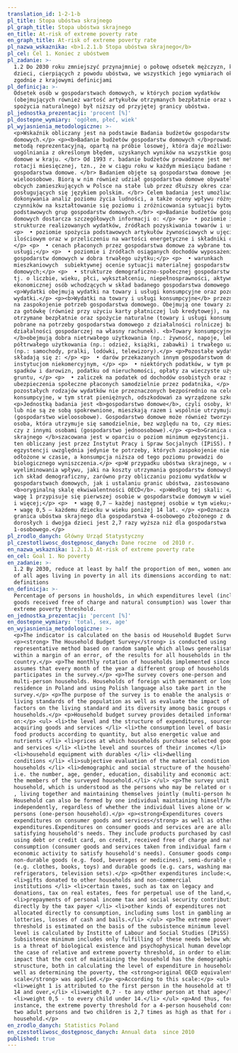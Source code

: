 ```yaml
---
translation_id: 1-2-1-b
pl_title: Stopa ubóstwa skrajnego
pl_graph_title: Stopa ubóstwa skrajnego
en_title: At-risk of extreme poverty rate
en_graph_title: At-risk of extreme poverty rate
pl_nazwa_wskaznika: <b>1.2.1.b Stopa ubóstwa skrajnego</b>
pl_cel: Cel 1. Koniec z ubóstwem
pl_zadanie: >-
  1.2 Do 2030 roku zmniejszyć przynajmniej o połowę odsetek mężczyzn, kobiet i
  dzieci, cierpiących z powodu ubóstwa, we wszystkich jego wymiarach określonych
  zgodnie z krajowymi definicjami
pl_definicja: >-
  Odsetek osób w gospodarstwach domowych, w których poziom wydatków
  (obejmujących również wartość artykułów otrzymanych bezpłatnie oraz wartość
  spożycia naturalnego) był niższy od przyjętej granicy ubóstwa.
pl_jednostka_prezentacji: 'procent [%]'
pl_dostepne_wymiary: 'ogółem, płeć, wiek'
pl_wyjasnienia_metodologiczne: >-
  <p>Wskaźnik obliczany jest na podstawie Badania budżetów gospodarstw
  domowych.</p> <p><b>Badanie budżetów gospodarstw domowych </b>prowadzone jest
  metodą reprezentacyjną, opartą na próbie losowej, która daje możliwość
  uogólniania z określonym błędem, uzyskanych wyników na wszystkie gospodarstwa
  domowe w kraju. </br> Od 1993 r. badanie budżetów prowadzone jest metodą
  rotacji miesięcznej, tzn., że w ciągu roku w każdym miesiącu badane są inne
  gospodarstwa domowe. </br> Badaniem objęte są gospodarstwa domowe jedno- i
  wieloosobowe. Biorą w nim również udział gospodarstwa domowe obywateli państw
  obcych zamieszkujących w Polsce na stałe lub przez dłuższy okres czasu i
  posługujących się językiem polskim. </br> Celem badania jest umożliwienie
  dokonywania analiz poziomu życia ludności, a także oceny wpływu różnych
  czynników na kształtowanie się poziomu i zróżnicowania sytuacji bytowej
  podstawowych grup gospodarstw domowych.</br> <p>Badanie budżetów gospodarstw
  domowych dostarcza szczegółowych informacji o: </p> <p>  • poziomie i
  strukturze realizowanych wydatków, źródłach pozyskiwania towarów i usług;</p>
  <p>  • poziomie spożycia podstawowych artykułów żywnościowych w ujęciu
  ilościowym oraz w przeliczeniu na wartości energetyczne i składniki odżywcze
  </p> <p>  • cenach płaconych przez gospodarstwa domowe za wybrane towary i
  usługi;</p> <p>  • poziomie i źródłach osiąganych dochodów wyposażeniu
  gospodarstw domowych w dobra trwałego użytku;</p> <p>  • warunkach
  mieszkaniowych  subiektywnej ocenie sytuacji materialnej gospodarstw
  domowych;</p> <p>  • strukturze demograficzno-społecznej gospodarstw domowych,
  tj. o liczbie, wieku, płci, wykształceniu, niepełnosprawności, aktywności
  ekonomicznej osób wchodzących w skład badanego gospodarstwa domowego. </p>
  <p>Wydatki obejmują wydatki na towary i usługi konsumpcyjne oraz pozostałe
  wydatki.</p> <p><b>Wydatki na towary i usługi konsumpcyjne</b> przeznaczone są
  na zaspokojenie potrzeb gospodarstwa domowego. Obejmują one towary zakupione
  za gotówkę (również przy użyciu karty płatniczej lub kredytowej), na kredyt,
  otrzymane bezpłatnie oraz spożycie naturalne (towary i usługi konsumpcyjne
  pobrane na potrzeby gospodarstwa domowego z działalności rolniczej bądź
  działalności gospodarczej na własny rachunek). <b>Towary konsumpcyjne
  </b>obejmują dobra nietrwałego użytkowania (np.: żywność, napoje, lekarstwa),
  półtrwałego użytkowania (np.: odzież, książki, zabawki) i trwałego użytkowania
  (np.: samochody, pralki, lodówki, telewizory).</p> <p>Pozostałe wydatki, które
  składają się z: </p> <p>  • darów przekazanych innym gospodarstwom domowym i
  instytucjom niekomercyjnym, </p> <p>  • niektórych podatków, w tym podatku od
  spadków i darowizn, podatku od nieruchomości, opłaty za wieczyste użytkowanie
  gruntu, </p> <p>  • zaliczek na podatek od dochodów osobistych oraz składek na
  ubezpieczenia społeczne płaconych samodzielnie przez podatnika, </p> <p>  •
  pozostałych rodzajów wydatków nie przeznaczonych bezpośrednio na cele
  konsumpcyjne, w tym strat pieniężnych, odszkodowań za wyrządzone szkody. </p>
  <p>Jednostką badania jest <b>gospodarstwo domowe</b>, czyli osoby, które są
  lub nie są ze sobą spokrewnione, mieszkają razem i wspólnie utrzymują się
  (gospodarstwo wieloosobowe). Gospodarstwo domowe może również tworzyć jedna
  osoba, która utrzymuje się samodzielnie, bez względu na to, czy mieszka sama,
  czy z innymi osobami (gospodarstwo jednoosobowe).</p> <p><b>Granica ubóstwa
  skrajnego </b>szacowana jest w oparciu o poziom minimum egzystencji. Poziom
  ten obliczany jest przez Instytut Pracy i Spraw Socjalnych (IPiSS). Minimum
  egzystencji uwzględnia jedynie te potrzeby, których zaspokojenie nie może być
  odłożone w czasie, a konsumpcja niższa od tego poziomu prowadzi do
  biologicznego wyniszczenia.</p> <p>W przypadku ubóstwa skrajnego, w celu
  wyeliminowania wpływu, jaki na koszty utrzymania gospodarstw domowych wywiera
  ich skład demograficzny, zarówno przy obliczaniu poziomu wydatków w
  gospodarstwach domowych, jak i ustalaniu granic ubóstwa, zastosowano tzw.
  <b>oryginalną skalę ekwiwalentności OECD</b>. <p>Według tej skali: </p> <p>  •
  wagę 1 przypisuje się pierwszej osobie w gospodarstwie domowym w wieku 14 lat
  i więcej;</p> <p>  • wagę 0,7 – każdej następnej osobie w tym wieku;</p> <p> 
  • wagę 0,5 – każdemu dziecku w wieku poniżej 14 lat. </p> <p>Oznacza to, że
  granica ubóstwa skrajnego dla gospodarstwa 4-osobowego złożonego z dwóch osób
  dorosłych i dwojga dzieci jest 2,7 razy wyższa niż dla gospodarstwa
  1-osobowego.</p>
pl_zrodlo_danych: Główny Urząd Statystyczny
pl_czestotliwosc_dostępnosc_danych: Dane roczne  od 2010 r.
en_nazwa_wskaznika: 1.2.1.b At-risk of extreme poverty rate
en_cel: Goal 1. No poverty
en_zadanie: >-
  1.2 By 2030, reduce at least by half the proportion of men, women and children
  of all ages living in poverty in all its dimensions according to national
  definitions
en_definicja: >-
  Percentage of persons in housholds, in which expenditures level (including
  goods received free of charge and natural consumption) was lower than adopted
  extreme poverty threshold.
en_jednostka_prezentacji: 'percent [%]'
en_dostepne_wymiary: 'total, sex, age'
en_wyjasnienia_metodologiczne: >-
  <p>The indicator is calculated on the basis od Household Bugdet Survey.</p>
  <p><strong> The Household Budget Survey</strong> is conducted using
  representative method based on random sample which allows generalisation,
  within a margin of an error, of the results for all households in the
  country.</p> <p>The monthly rotation of households implemented since 1993
  assumes that every month of the year a different group of households
  participates in the survey.</p> <p>The survey covers one-person and
  multi-person households. Households of foreign with permanent or long-lasting
  residence in Poland and using Polish language also take part in the
  survey.</p> <p>The purpose of the survey is to enable the analysis of the
  living standards of the population as well as evaluate the impact of various
  factors on the living standard and its diversity among basic groups of
  households.</p> <p>Household budget survey provides detailed information
  on:</p> <ul> <li>the level and the structure of expenditures, sources of
  acquiring goods and services </li> <li>the consumption level of basic
  food products according to quantity, but also energetic value and
  nutrients </li> <li>prices at which households purchase selected goods
  and services </li> <li>the level and sources of their incomes </li>
  <li>household equipment with durables </li> <li>dwelling
  conditions </li> <li>subjective evaluation of the material condition of
  households </li> <li>demographic and social structure of the households
  i.e. the number, age, gender, education, disability and economic activity of
  the members of the surveyed household.</li> </ul> <p>The survey unit is a
  household, which is understood as the persons who may be related or unrelated
  , living together and maintaining themselves jointly (multi-person household).
  Household can also be formed by one individual maintaining himself/herself
  independently, regardless of whether the individual lives alone or with other
  persons (one-person household).</p> <p><strong>Expenditures covers
  expenditures on consumer goods and services</strong> as well as other
  expenditures.Expenditures on consumer goods and services are are allocated to
  satisfying household's needs. They include products purchased by cash, also
  using debt or credit card, on credit, received free of charge and natural
  consumption (consumer goods and services taken from individual farm or own
  economic activity to satisfy household's needs). Consumer goods comprise
  non-durable goods (e.g. food, beverages or medicines), semi-durable goods
  (e.g. clothes, books, toys) and durable goods (e.g. cars, washing machines,
  refrigerators, television sets).</p> <p>Other expenditures include:</p> <ul>
  <li>gifts donated to other households and non-commercial
  institutions </li> <li>certain taxes, such as tax on legacy and
  donations, tax on real estates, fees for perpetual use of the land,</li>
  <li>prepayments of personal income tax and social security contributions paid
  directly by the tax payer </li> <li>other kinds of expenditures not
  allocated directly to consumption, including sums lost in gambling and
  lotteries, losses of cash and bails.</li> </ul> <p>The extreme poverty
  threshold is estimated on the basis of the subsistence minimum level. This
  level is calculated by Institte of Labour and Social Studies (IPiSS).
  Subsistence minimum includes only fulfilling of these needs below which there
  is a threat of biological existence and psychophysical human development.In
  the case of relative and extreme poverty threshold, in order to eliminate the
  impact that the cost of maintaining the household has the demographic
  struscture, both in calculating the level of expenditure in households, as
  well as determining the poverty, the <strong>original OECD equivalent
  scale</strong> was applied.</p> <p>According to this scale:</p> <ul>
  <li>weight 1 is attributed to the first person in the household at the age of
  14 and over,</li> <li>weight 0,7 - to any other person at that age</li>
  <li>weight 0,5 - to every child under 14.</li> </ul> <p>And thus, for
  instance, the extreme poverty threshold for a 4-person household consisting of
  two adult persons and two children is 2,7 times as high as that for a 1-person
  household.</p>
en_zrodlo_danych: Statistics Poland
en_czestotliwosc_dostępnosc_danych: Annual data  since 2010
published: true
---
```

